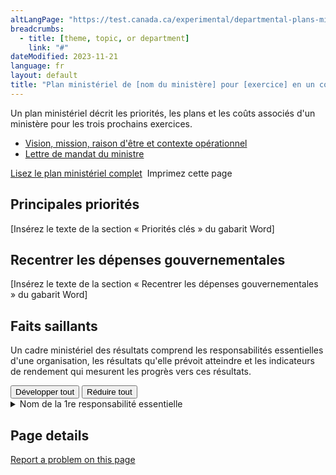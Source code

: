 ```yaml
---
altLangPage: "https://test.canada.ca/experimental/departmental-plans-ministeriels/dp-at-glance.html"
breadcrumbs:
  - title: [theme, topic, or department]
    link: "#"
dateModified: 2023-11-21
language: fr
layout: default
title: "Plan ministériel de [nom du ministère] pour [exercice] en un coup d'œil"
---
```

<link rel="stylesheet" type="text/css" href="departmental-plans-ministeriels/css/theme.min.css" />
<div class="mwsgeneric-base-html parbase section">
  <p>Un plan ministériel décrit les priorités, les plans et les coûts associés d'un ministère pour les trois prochains exercices. </p>
<ul>
    <li><a href="#">Vision, mission, raison d'être et contexte opérationnel </a></li>
    <li><a href="#">Lettre de mandat du ministre </a></li>
  </ul> 

 
  <div class="clearfix"></div>
  <section class="mrgn-tp-lg">
    <p><a href="https://test.canada.ca/experimental/departmental-plans-ministeriels/dp-full-page-fr.html" class="btn btn-primary btn-lg">Lisez le plan ministériel complet</a> <span class="wb-toggle" data-toggle="{&quot;selector&quot;: &quot;main summary&quot;, &quot;print&quot;: &quot;on&quot;}"></span> <a onclick="window.print()" class="btn btn-default btn-lg"><span class="glyphicon glyphicon-print" aria-hidden="true"></span>&nbsp;Imprimez cette page</a> </p>
  </section>
  <section>
    <h2>Principales priorités</h2>
    <p>[Insérez le texte de la section « Priorités clés » du gabarit Word]</p>
</section>
  <section>
    <h2>Recentrer les dépenses gouvernementales</h2>
    <p>[Insérez le texte de la section «  Recentrer les dépenses gouvernementales » du gabarit Word]</p>
</section>
  <section>
    <h2>Faits saillants </h2>
    <p>Un cadre ministériel des résultats comprend les responsabilités essentielles d'une organisation, les résultats qu'elle prévoit atteindre et les indicateurs de rendement qui mesurent les progrès vers ces résultats.</p>
<section id="cores"> <div class="btn-group mrgn-bttm-md">
<button type="button" class="btn btn-default wb-toggle" data-toggle="{&quot;selector&quot;: &quot;details&quot;, &quot;parent&quot;: &quot;#cores&quot;, &quot;type&quot;: &quot;on&quot;}">Développer tout</button>
<button type="button" class="btn btn-default wb-toggle" data-toggle="{&quot;selector&quot;: &quot;details&quot;, &quot;parent&quot;: &quot;#cores&quot;, &quot;type&quot;: &quot;off&quot;}">Réduire tout</button>
</div>
      <details class="brdr-tp brdr-rght brdr-bttm brdr-lft">
        <summary class="wb-toggle" data-toggle='{"print":"on"}'>Nom de la 1re responsabilité essentielle</summary>
      
        <p><strong>Résultats ministériels :</strong></p>
        <ul>
            <li>[Insérez une liste à puces de tous les résultats ministériels pour cette responsabilité essentielle]</li>
        </ul>
        
          <p><strong>Dépenses prévues : </strong>[Insérez les dépenses prévues] </p>
          <p><strong>Ressources humaines prévues :</strong> [Insérez le nombre d’équivalents temps plein] </p>
        
        
          <p><strong>Plans pour atteindre les résultats :</strong></p>
          <p>[Insérez un résumé des plans de l’organisation pour atteindre les résultats]</p>
            <p>De plus amples renseignements sur [<a href="#">nom de la responsabilité essentielle</a>] peuvent être trouvés dans le plan ministériel complet.</p>
        
      </details>
      <details class="brdr-tp brdr-rght brdr-bttm brdr-lft">
        <summary class="wb-toggle" data-toggle='{"print":"on"}'>Nom de la 2e responsabilité essentielle</summary>
        
          <p><strong>Résultats ministériels :</strong></p>
        <ul>
            <li>[Insérez une liste à puces de tous les résultats ministériels pour cette responsabilité essentielle]</li>
        </ul>
        
          <p><strong>Dépenses prévues : </strong>[Insérez les dépenses prévues] </p>
          <p><strong>Ressources humaines prévues :</strong> [Insérez le nombre d’équivalents temps plein] </p>
        
        
          <p><strong>Plans pour atteindre les résultats :</strong></p>
          <p>[Insérez un résumé des plans de l’organisation pour atteindre les résultats]</p>
            <p>De plus amples renseignements sur [<a href="#">nom de la responsabilité essentielle</a>] peuvent être trouvés dans le plan ministériel complet.</p>
        
      </details>
      <details class="brdr-tp brdr-rght brdr-bttm brdr-lft">
        <summary class="wb-toggle" data-toggle='{"print":"on"}'>Nom de la 3e responsabilité essentielle</summary>
        
          <p><strong>Résultats ministériels :</strong></p>
        <ul>
            <li>[Insérez une liste à puces de tous les résultats ministériels pour cette responsabilité essentielle]</li>
        </ul>
        
          <p><strong>Dépenses prévues : </strong>[Insérez les dépenses prévues] </p>
          <p><strong>Ressources humaines prévues :</strong> [Insérez le nombre d’équivalents temps plein] </p>
        
        
          <p><strong>Plans pour atteindre les résultats :</strong></p>
          <p>[Insérez un résumé des plans de l’organisation pour atteindre les résultats]</p>
            <p>De plus amples renseignements sur [<a href="#">nom de la responsabilité essentielle</a>] peuvent être trouvés dans le plan ministériel complet.</p>
        
      </details>
    <details class="brdr-tp brdr-rght brdr-bttm brdr-lft">
        <summary class="wb-toggle" data-toggle='{"print":"on"}'>Nom de la 4e responsabilité essentielle</summary>
        
          <p><strong>Résultats ministériels :</strong></p>
        <ul>
            <li>[Insérez une liste à puces de tous les résultats ministériels pour cette responsabilité essentielle]</li>
        </ul>
        
          <p><strong>Dépenses prévues : </strong>[Insérez les dépenses prévues] </p>
          <p><strong>Ressources humaines prévues :</strong> [Insérez le nombre d’équivalents temps plein] </p>
        
        
          <p><strong>Plans pour atteindre les résultats :</strong></p>
          <p>[Insérez un résumé des plans de l’organisation pour atteindre les résultats]</p>
            <p>De plus amples renseignements sur [<a href="#">nom de la responsabilité essentielle</a>] peuvent être trouvés dans le plan ministériel complet.</p>
        
      </details>
    </section>
  </section>
</div>
<section class="pagedetails">
  <h2 class="wb-inv">Page details</h2>
  <div class="row">
    <div class="col-sm-8 col-md-9 col-lg-9">
      <div data-ajax-replace="/content/canadasite/en/reportaproblem/feedbacktool/jcr:content/par/mwsgeneric_base_html.html">
        <div class="row row-no-gutters">
          <div class="col-sm-9 col-md-6 col-lg-5"> <a class="btn btn-default btn-block" href="https://www.canada.ca/en/report-problem.html">Report a problem on this page</a> </div>
        </div>
      </div>
    </div>
    <div class="wb-share col-sm-4 col-md-3" data-wb-share='{&#34;lnkClass&#34;: &#34;btn btn-default btn-block&#34;}'></div>
  </div>
</section>
